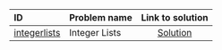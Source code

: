 | ID | Problem name | Link to solution |
|:---|:---|:---:|
| [integerlists](https://open.kattis.com/problems/integerlists) | Integer Lists | [Solution](https://github.com/versenyi98/kattis-solutions/tree/main/solutions/Integer%20Lists)|
